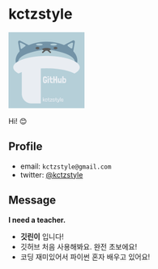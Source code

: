 # kctzstyle
![Avatar](images/Avatar.png)

Hi! 😊

## Profile
- email: `kctzstyle@gmail.com`
- twitter: [@kctzstyle](https://twitter.com/kctzstyle)

## Message

**I need a teacher.**

- **깃린이** 입니다!
- 깃허브 처음 사용해봐요. 완전 초보에요!
- 코딩 재미있어서 파이썬 혼자 배우고 있어요!
